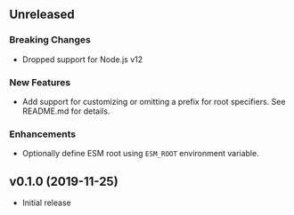## Unreleased

### Breaking Changes

- Dropped support for Node.js v12

### New Features

- Add support for customizing or omitting a prefix for root specifiers. See README.md for details.

### Enhancements

- Optionally define ESM root using `ESM_ROOT` environment variable.

## v0.1.0 (2019-11-25)

- Initial release
